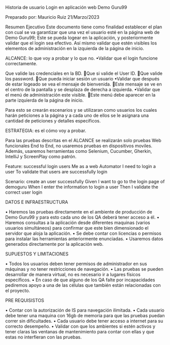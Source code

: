 Historia de usuario
Login en aplicación web Demo Guru99

Preparado por:
Mauricio Ruiz
21/Marzo/2023

Resumen Ejecutivo
Este documento tiene como finalidad establecer el plan con cual se va garantizar que una vez el usuario esté en la página web de Demo Guru99; Este se pueda logear en la aplicación, y posteriormente validar que el login sea efectivo. Así mismo validar que estén visibles los elementos de administración en la izquierda de la página de inicio. 

ALCANCE: lo que voy a probar y lo que no.
•Validar que el login funcione correctamente.

Que valide las credenciales en la BD.
	Que si valide el User ID.
	Que valide los password.
	Que pueda iniciar sesión un usuario
•Validar que después de estar logeado se vea el mensaje de bienvenida.
	Este mensaje se ve en el centro de la pantalla y se desplaza de derecha a izquierda.
•Validar que el menú de administración este visible.
	Este menú debe aparecer en la parte izquierda de la página de inicio. 

Para esto se crearán escenarios y se utilizaran como usuarios los cuales harán peticiones a la página y a cada uno de ellos se le asignara una cantidad de peticiones y detalles específicos.

ESTRATEGIA: es el cómo voy a probar.

Para las pruebas descritas en el ALCANCE se realizarán solo pruebas Web funcionales End to End, no usaremos pruebas en dispositivos moviles. Además, usaremos herramientas como Selenium, Cucumber, Gherkin, IntelliJ y ScreenPlay como patrón. 

Feature: successful login users
  Me as a web Automator
  I need to login a user
  To validate that users are successfully login

  Scenario: create an user successfully
  Given I want to go to the login page of demoguru
  When I enter the information to login a user
  Then I validate the correct user login

DATOS E INFRAESTRUCTURA

•	Haremos las pruebas directamente en el ambiente de producción de Demo Guru99 y para esto cada uno de los QA deberá tener acceso a él.
•	Haremos consultas a la aplicación desde diferentes maquinas (varios usuarios simultáneos) para confirmar que este bien dimensionado el servidor que aloja la aplicación.
•	Se debe contar con licencias o permisos para instalar las herramientas anteriormente enunciadas. 
•	Usaremos datos generados directamente por la aplicación web.


SUPUESTOS Y LIMITACIONES

•	Todos los usuarios deben tener permisos de administrador en sus máquinas y no tener restricciones de navegación.
•	Las pruebas se pueden desarrollar de manera virtual, no es necesario ir a lugares físicos específicos.
•	En caso de que alguno de los QA falte por incapacidades pediremos apoyo a una de las células que también están relacionadas con el proyecto.

PRE REQUISISTOS

•	Contar con la autorización de IS para navegación ilimitada.
•	Cada usuario debe tener una maquina con 16gb de memoria para que las pruebas puedan correr sin dificultades.
•	Cada usuario debe tener acceso a internet para su correcto desempeño.
•	Validar con que los ambientes si estén activos y tener claras las ventanas de mantenimiento para contar con ellas y que estas no interfieran con las pruebas.

